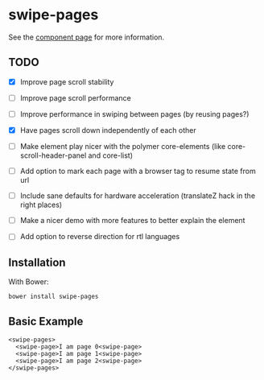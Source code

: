 swipe-pages
================

See the [component page](http://TheSeamau5.github.io/swipe-pages) for more information.


## TODO

- [x] Improve page scroll stability
- [ ] Improve page scroll performance
- [ ] Improve performance in swiping between pages (by reusing pages?)
- [x] Have pages scroll down independently of each other
- [ ] Make element play nicer with the polymer core-elements (like core-scroll-header-panel and core-list)
- [ ] Add option to mark each page with a browser tag to resume state from url
- [ ] Include sane defaults for hardware acceleration (translateZ hack in the right places)
- [ ] Make a nicer demo with more features to better explain the element
- [ ] Add option to reverse direction for rtl languages


## Installation
With Bower:

    bower install swipe-pages

## Basic Example

    <swipe-pages>
      <swipe-page>I am page 0<swipe-page>
      <swipe-page>I am page 1<swipe-page>
      <swipe-page>I am page 2<swipe-page>
    </swipe-pages>

    
